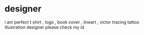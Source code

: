 # designer
i am perfect t shirt , logo , book cover , lineart , victor tracing tattoo illustration designer please check my id
